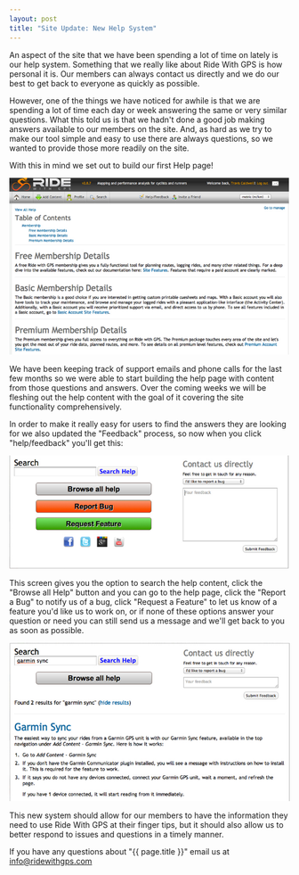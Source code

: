 ```yaml
---
layout: post
title: "Site Update: New Help System"
---
```

An aspect of the site that we have been spending a lot of time on lately is our help system. Something that we really like about Ride With GPS is how personal it is. Our members can always contact us directly and we do our best to get back to everyone as quickly as possible. 

However, one of the things we have noticed for awhile is that we are spending a lot of time each day or week answering the same or very similar questions. What this told us is that we hadn't done a good job making answers available to our members on the site. And, as hard as we try to make our tool simple and easy to use there are always questions, so we wanted to provide those more readily on the site. 

With this in mind we set out to build our first Help page! 

<img class="postimage" src="/images/post_images/help_preview.jpg">

We have been keeping track of support emails and phone calls for the
last few months so we were able to start building the help page with
content from those questions and answers. Over the coming weeks we
will be fleshing out the help content with the goal of it covering the
site functionality comprehensively.

In order to make it really easy for users to find the answers they are looking for we also updated the "Feedback" process, so now when you click "help/feedback" you'll get this:

<img class="postimage" src="/images/post_images/help_feedback.jpg">

This screen gives you the option to search the help content, click the "Browse all Help" button and you can go to the help page, click the "Report a Bug" to notify us of a bug, click "Request a Feature" to let us know of a feature you'd like us to work on, or if none of these options answer your question or need you can still send us a message and we'll get back to you as soon as possible. 

<img class="postimage" src="/images/post_images/help_searchhelp.jpg">

This new system should allow for our members to have the information they need to use Ride With GPS at their finger tips, but it should also allow us to better respond to issues and questions in a timely manner. 

If you have any questions about "{{ page.title }}" email us at <a href="mailto:info@ridewithgps.com">info@ridewithgps.com</a>
